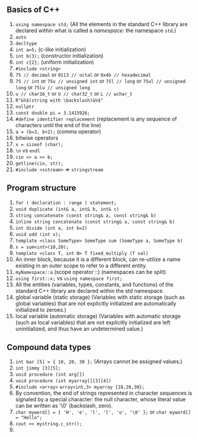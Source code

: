 ## Basics of C++
1. `using namespace std;` (All the elements in the standard C++ library are declared within what is called a *namespace*: the namespace `std`.)
2. `auto`
3. `decltype`
4. `int a=5;` (c-like initialization)
5. `int b(3);` (constructor initialization)
6. `int c{2};` (uniform initialization)
7. `#include <string>`
8. `75 // decimal` or `0113 // octal` or `0x4b // hexadecimal`
9. `75 // int` or `75u // unsigned int` or `75l // long` or `75ul // unsigned long` or `75lu // unsigned long` 
10.  `u // char16_t` or `U // char32_t` or `L // wchar_t`
11. `R"&%$(string with \backslash)&%$"`
12. `nullptr`
13. `const double pi = 3.1415926;`
14. `#define identifier replacement` (replacement is any sequence of characters until the end of the line)
15. `a = (b=3, b+2);` (comma operator)
16. bitwise operators
17. `x = sizeof (char);`
18. `\n` vs `endl`
19. `cin >> a >> b;`
20. `getline(cin, str);`
21. `#include <sstream>` => `stringstream`

## Program structure
1. `for ( declaration : range ) statement;`
2. `void duplicate (int& a, int& b, int& c)`
3. `string concatenate (const string& a, const string& b)`
4. `inline string concatenate (const string& a, const string& b)`
5. `int divide (int a, int b=2)`
6. `void odd (int x);`
7. `template <class SomeType> SomeType sum (SomeType a, SomeType b)`
8. `x = sum<int>(10,20);`
9. `template <class T, int N> T fixed_multiply (T val)`
10. An inner block, because it is a different block, can re-utilize a name existing in an outer scope to refer to a different entity.
11. `myNamespace::a` (scope operator ::) (namespaces can be split)
12. `using first::x;` vs `using namespace first;`
13. All the entities (variables, types, constants, and functions) of the standard C++ library are declared within the std namespace.
14. global variable (static storage) (Variables with static storage (such as global variables) that are not explicitly initialized are automatically initialized to zeroes.)
15. local variable (automatic storage) (Variables with automatic storage (such as local variables) that are not explicitly initialized are left uninitialized, and thus have an undetermined value.)

## Compound data types
1. `int bar [5] = { 10, 20, 30 };` (Arrays cannot be assigned values.)
2. `int jimmy [3][5];`
3. `void procedure (int arg[])`
4. `void procedure (int myarray[][3][4])`
5. `#include <array>` `array<int,3> myarray {10,20,30};`
6. By convention, the end of strings represented in character sequences is signaled by a special character: the null character, whose literal value can be written as '\0' (backslash, zero).
7. `char myword[] = { 'H', 'e', 'l', 'l', 'o', '\0' };` or `char myword[] = "Hello";`
8. `cout << mystring.c_str();`
9. 
<!--stackedit_data:
eyJoaXN0b3J5IjpbLTE1NjY0OTAyMDldfQ==
-->